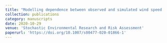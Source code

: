 ```yaml
---
title: "Modelling dependence between observed and simulated wind speed data using copulas"
collection: publications
category: manuscripts
date: 2020-10-29
venue: 'Stochastic Environmental Research and Risk Assessment'
paperurl: 'https://doi.org/10.1007/s00477-020-01866-1'
---
```


